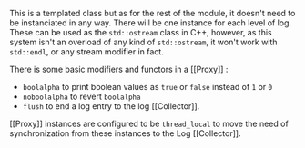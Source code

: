 This is a templated class but as for the rest of the module, it doesn't need to be instanciated in any way. There will be one instance for each level of log. These can be used as the `std::ostream` class in C++, however, as this system isn't an overload of any kind of `std::ostream`, it won't work with `std::endl`, or any stream modifier in fact.

There is some basic modifiers and functors in a [[Proxy]] :
- `boolalpha` to print boolean values as `true` or `false` instead of `1` or `0`
- `noboolalpha` to revert `boolalpha`
- `flush` to end a log entry to the log [[Collector]].

[[Proxy]] instances are configured to be `thread_local` to move the need of synchronization from these instances to the Log [[Collector]].
